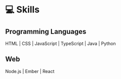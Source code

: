 # 💻 Skills

## Programming Languages
HTML | CSS | JavaScript | TypeScript | Java | Python

## Web
Node.js | Ember | React
